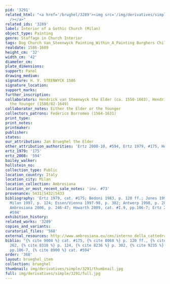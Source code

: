 ```yaml
---
pid: '3291'
related_html: "<a href='/brughel/3289'><img src='/img/derivatives/simple/3289/thumbnail.jpg'
  /></a>"
related_ids: '3289'
label: Interior of a Gothic Church (Milan)
object_type: Painting
genre: Staffage in Church Interior
tags: Dog Church Van_Steenwyck Painting_Within_A_Painting Burghers Children Interior_Scene
realdate: 1586-1609
height_cm: '32'
width_cm: '42'
diameter_cm: 
plate_dimensions: 
support: Panel
drawing_medium: 
signature: H. V. STEENWYCK 1586
signature_location: 
support_marks: 
further_inscription: 
collaborators: Hendrick van Steenwyck the Elder (ca. 1550-1603), Hendrick van Steenwyck
  the Younger (1580/82-1649)
collaborator_notes: Either the Elder or the Younger
collectors_patrons: Federico Borromeo (1564-1631)
print_type: 
print_notes: 
printmaker: 
publisher: 
states: 
our_attribution: Jan Brueghel the Elder
other_attribution_authorities: 'Ertz 2008-10, #594, Ertz 1979, #175, Honig database'
ertz_1979: '175'
ertz_2008: '594'
bailey_walker: 
hollstein_no: 
collection_type: Public
location_country: Italy
location_city: Milan
location_collection: Ambrosiana
location_or_most_recent_sale_notes: 'inv. #73'
provenance: 5431|5432|5433
bibliography: 'Ertz 1979, cat. #175; Bedoni 1983, p. 120 ff.; Jones 1993, p. 262;
  Milan 1997, p. 124; Essen/Vienna 1997-98, p. 302; Antwerp 1998, p. 280; Pijl in
  Ambrosiana 2006, p. 246-47; Howarth 2009, cat. #I.9, pp.106-7; Ertz 2008-10, cat.
  #594'
exhibition_history: 
related_works: '3289'
copies_and_variants: 
curatorial_files: '568'
external_resources: http://www.ambrosiana.eu/cms/interno_della_cattedrale_di_anversa-1562.html
biblio: "{% cite 9004 %} cat. #175, {% cite 8068 %} p. 120 ff., {% cite 8765 %} p.
  262, {% cite 8318 %} p. 124, {% cite 8236 %} p. 302, {% cite 9235 %} cat. #I.9,
  pp.106-7, {% cite 8900 %} cat. #594"
order: '368'
layout: brueghel_item
collection: brueghel
thumbnail: img/derivatives/simple/3291/thumbnail.jpg
full: img/derivatives/simple/3291/full.jpg
---
```

